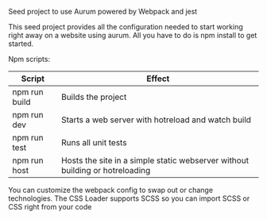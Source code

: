 Seed project to use Aurum powered by Webpack and jest

This seed project provides all the configuration needed to start working right away on a website using aurum.
All you have to do is npm install to get started.

Npm scripts:

| Script | Effect |
| ------ | ------ |
| npm run build |  Builds the project |
| npm run dev |  Starts a web server with hotreload and watch build |
| npm run test | Runs all unit tests |
| npm run host | Hosts the site in a simple static webserver without building or hotreloading |

You can customize the webpack config to swap out or change technologies. The CSS Loader supports SCSS so you can import SCSS or CSS right from your code
